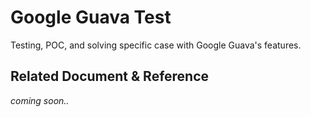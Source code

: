 # Google Guava Test

Testing, POC, and solving specific case with Google Guava's features.

## Related Document & Reference
_coming soon.._